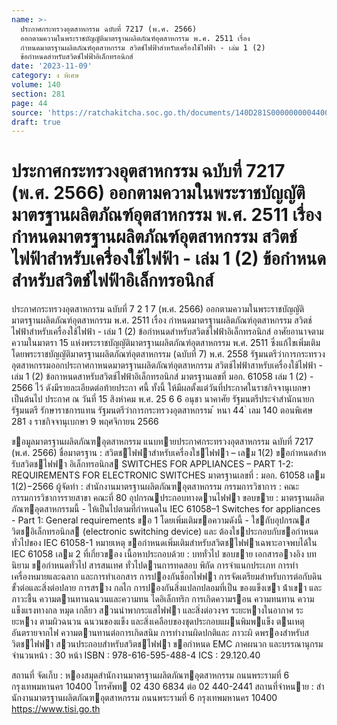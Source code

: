 ```yaml
---
name: >-
  ประกาศกระทรวงอุตสาหกรรม ฉบับที่ 7217 (พ.ศ. 2566)
  ออกตามความในพระราชบัญญัติมาตรฐานผลิตภัณฑ์อุตสาหกรรม พ.ศ. 2511 เรื่อง
  กำหนดมาตรฐานผลิตภัณฑ์อุตสาหกรรม สวิตช์ไฟฟ้าสำหรับเครื่องใช้ไฟฟ้า - เล่ม 1 (2)
  ข้อกำหนดสำหรับสวิตช์ไฟฟ้าอิเล็กทรอนิกส์
date: '2023-11-09'
category: ง พิเศษ
volume: 140
section: 281
page: 44
source: 'https://ratchakitcha.soc.go.th/documents/140D281S0000000004400.pdf'
draft: true
---
```


# ประกาศกระทรวงอุตสาหกรรม ฉบับที่ 7217 (พ.ศ. 2566) ออกตามความในพระราชบัญญัติมาตรฐานผลิตภัณฑ์อุตสาหกรรม พ.ศ. 2511 เรื่อง กำหนดมาตรฐานผลิตภัณฑ์อุตสาหกรรม สวิตช์ไฟฟ้าสำหรับเครื่องใช้ไฟฟ้า - เล่ม 1 (2) ข้อกำหนดสำหรับสวิตช์ไฟฟ้าอิเล็กทรอนิกส์

ประกาศกระทรวงอุตสาหกรรม ฉบับที่ 7 2 1 7 (พ.ศ. 2566) ออกตามความในพระราชบัญญัติมาตรฐานผลิตภัณฑ์อุตสาหกรรม พ.ศ. 2511 เรื่อง กำหนดมาตรฐานผลิตภัณฑ์อุตสาหกรรม สวิตช์ไฟฟ้าสำหรับเครื่องใช้ไฟฟ้า - เล่ม 1 (2) ข้อกำหนดสำหรับสวิตช์ไฟฟ้าอิเล็กทรอนิกส์ อาศัยอานาจตามความในมาตรา 15 แห่งพระราชบัญญัติมาตรฐานผลิตภัณฑ์อุตสาหกรรม พ.ศ. 2511 ซึ่งแก้ไขเพิ่มเติมโดยพระราชบัญญัติมาตรฐานผลิตภัณฑ์อุตสาหกรรม (ฉบับที่ 7) พ.ศ. 2558 รัฐมนตรีว่าการกระทรวงอุตสาหกรรมออกประกาศกาหนดมาตรฐานผลิตภัณฑ์อุตสาหกรรม สวิตช์ไฟฟ้าสาหรับเครื่องใช้ไฟฟ้า - เล่ม 1 (2) ข้อกาหนดสาหรับสวิตช์ไฟฟ้าอิเล็กทรอนิกส์ มาตรฐานเลขที่ มอก. 61058 เล่ม 1 (2) - 2566 ไว้ ดังมีรายละเอียดต่อท้ายประกา ศนี้ ทั้งนี้ ให้มีผลตั้งแต่วันที่ประกาศในราชกิจจานุเบกษาเป็นต้นไป ประกาศ ณ วันที่ 15 สิงหำคม พ.ศ. 25 6 6 อนุชา นาคาศัย รัฐมนตรีประจำสำนักนายกรัฐมนตรี รักษาราชการแทน รัฐมนตรีว่าการกระทรวงอุตสาหกรรม ้ หนา 44 ่ เลม 140 ตอนพิเศษ 281 ง ราชกิจจานุเบกษา 9 พฤศจิกายน 2566

ขอมูลมาตรฐานผลิตภัณฑอุตสาหกรรม แนบทายประกาศกระทรวงอุตสาหกรรม ฉบับที่ 7217 (พ.ศ. 2566) ชื่อมาตรฐาน : สวิตชไฟฟาสําหรับเครื่องใชไฟฟา – เลม 1(2) ขอกําหนดสําหรับสวิตชไฟฟา อิเล็กทรอนิกส SWITCHES FOR APPLIANCES – PART 1-2: REQUIREMENTS FOR ELECTRONIC SWITCHES มาตรฐานเลขที่ : มอก. 61058 เลม 1(2)−2566 ผู้จัดทํา : สํานักงานมาตรฐานผลิตภัณฑอุตสาหกรรม กรรมการวิชาการ : คณะกรรมการวิชาการรายสาขา คณะที่ 80 อุปกรณประกอบทางดานไฟฟา ขอบขาย : มาตรฐานผลิตภัณฑอุตสาหกรรมนี้ - ให้เป็นไปตามที่กําหนดใน IEC 61058–1 Switches for appliances - Part 1: General requirements ขอ 1 โดยเพิ่มเติมขอความดังนี้ - ใชกับอุปกรณสวิตชอิเล็กทรอนิกส (electronic switching device) และ ต้องใชประกอบกับขอกําหนดทั่วไปของ IEC 61058-1 หมายเหตุ ขอกําหนดเพิ่มเติมสําหรับสวิตชไฟฟาเฉพาะอาจพบได้ใน IEC 61058 เลม 2 ที่เกี่ยวของ เนื้อหาประกอบด้วย : บททั่วไป ขอบขาย เอกสารอางอิง บทนิยาม ขอกําหนดทั่วไป สารสนเทศ ทั่วไปดานการทดสอบ พิกัด การจําแนกประเภท การทําเครื่องหมายและฉลาก และการทําเอกสาร การปองกันช็อกไฟฟา การจัดเตรียมสําหรับการต่อกับดิน ขั้วต่อและสิ่งต่อปลาย การสราง กลไก การปองกันสิ่งแปลกปลอมที่เป็น ของแข็งเขา น้ําเขา และภาวะชื้น ความตานทานฉนวนและความทน ไดอิเล็กทริก การเกิดความรอน ความทนทาน ความแข็งแรงทางกล หมุด เกลียว สวนนําพากระแสไฟฟา และสิ่งต่อวงจร ระยะหางในอากาศ ระยะหาง ตามผิวฉนวน ฉนวนของแข็ง และสิ่งเคลือบของชุดประกอบแผนพิมพแข็ง ตนเหตุอันตรายจากไฟ ความตานทานต่อการเกิดสนิม การทํางานผิดปกติและ ภาวะผิ ดพรองสําหรับสวิตชไฟฟา สวนประกอบสําหรับสวิตชไฟฟา ขอกําหนด EMC ภาคผนวก และบรรณานุกรม จํานวนหน้า : 30 หน้า ISBN : 978-616-595-488-4 ICS : 29.120.40

สถานที่ จัดเก็บ : หองสมุดสํานักงานมาตรฐานผลิตภัณฑอุตสาหกรรม ถนนพระรามที่ 6 กรุงเทพมหานคร 10400 โทรศัพท 02 430 6834 ต่อ 02 440-2441 สถานที่จําหนาย : สํานักงานมาตรฐานผลิตภัณฑอุตสาหกรรม ถนนพระรามที่ 6 กรุงเทพมหานคร 10400 https://www.tisi.go.th
